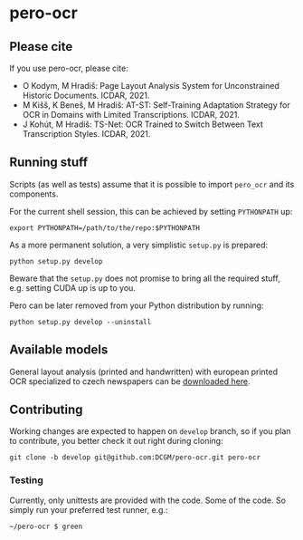 # pero-ocr

## Please cite

If you use pero-ocr, please cite:

* O Kodym, M Hradiš: Page Layout Analysis System for Unconstrained Historic Documents. ICDAR, 2021.
* M Kišš, K Beneš, M Hradiš: AT-ST: Self-Training Adaptation Strategy for OCR in Domains with Limited Transcriptions. ICDAR, 2021.
* J Kohút, M Hradiš: TS-Net: OCR Trained to Switch Between Text Transcription Styles. ICDAR, 2021.


## Running stuff


Scripts (as well as tests) assume that it is possible to import ``pero_ocr`` and its components.

For the current shell session, this can be achieved by setting ``PYTHONPATH`` up:
```
export PYTHONPATH=/path/to/the/repo:$PYTHONPATH
```

As a more permanent solution, a very simplistic `setup.py` is prepared:
```
python setup.py develop
```
Beware that the `setup.py` does not promise to bring all the required stuff, e.g. setting CUDA up is up to you.

Pero can be later removed from your Python distribution by running:
```
python setup.py develop --uninstall
```

## Available models
General layout analysis (printed and handwritten) with european printed OCR specialized to czech newspapers can be [downloaded here](https://www.fit.vut.cz/~ihradis/pero/pero_eu_cz_print_newspapers_2020-10-09.tar.gz).

## Contributing
Working changes are expected to happen on `develop` branch, so if you plan to contribute, you better check it out right during cloning:

```
git clone -b develop git@github.com:DCGM/pero-ocr.git pero-ocr
```

### Testing
Currently, only unittests are provided with the code. Some of the code. So simply run your preferred test runner, e.g.:
```
~/pero-ocr $ green
```

